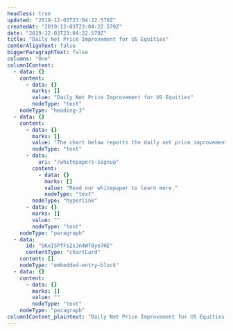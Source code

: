 ```yaml
---
headless: true
updated: "2019-12-03T23:04:22.570Z"
createdAt: "2019-12-03T23:04:22.570Z"
date: "2019-12-03T23:04:22.570Z"
title: "Daily Net Price Improvement for US Equities"
centerAlignText: false
biggerParagraphText: false
columns: "One"
column1Content:
  - data: {}
    content:
      - data: {}
        marks: []
        value: "Daily Net Price Improvement for US Equities"
        nodeType: "text"
    nodeType: "heading-3"
  - data: {}
    content:
      - data: {}
        marks: []
        value: "The chart below reports the daily net price improvement that is achievable with a simple strategy that leverages Quote Vector. "
        nodeType: "text"
      - data:
          uri: "/whitepapers-signup"
        content:
          - data: {}
            marks: []
            value: "Read our whitepaper to learn more."
            nodeType: "text"
        nodeType: "hyperlink"
      - data: {}
        marks: []
        value: ""
        nodeType: "text"
    nodeType: "paragraph"
  - data:
      id: "5KxISPfFsZsJn4WT0ye7HI"
      contentType: "chartCard"
    content: []
    nodeType: "embedded-entry-block"
  - data: {}
    content:
      - data: {}
        marks: []
        value: ""
        nodeType: "text"
    nodeType: "paragraph"
column1Content_plaintext: "Daily Net Price Improvement for US Equities The chart below reports the daily net price improvement that is achievable with a simple strategy that leverages Quote Vector. Read our whitepaper to learn more. "
---
```

